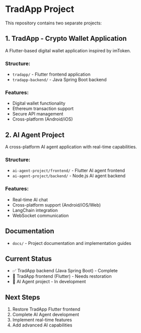# TradApp Project

This repository contains two separate projects:

## 1. TradApp - Crypto Wallet Application
A Flutter-based digital wallet application inspired by imToken.

### Structure:
- `tradapp/` - Flutter frontend application
- `tradapp-backend/` - Java Spring Boot backend

### Features:
- Digital wallet functionality
- Ethereum transaction support
- Secure API management
- Cross-platform (Android/iOS)

## 2. AI Agent Project
A cross-platform AI agent application with real-time capabilities.

### Structure:
- `ai-agent-project/frontend/` - Flutter AI agent frontend
- `ai-agent-project/backend/` - Node.js AI agent backend

### Features:
- Real-time AI chat
- Cross-platform support (Android/iOS/Web)
- LangChain integration
- WebSocket communication

## Documentation
- `docs/` - Project documentation and implementation guides

## Current Status
- ✅ TradApp backend (Java Spring Boot) - Complete
- 🔄 TradApp frontend (Flutter) - Needs restoration
- 🔄 AI Agent project - In development

## Next Steps
1. Restore TradApp Flutter frontend
2. Complete AI Agent development
3. Implement real-time features
4. Add advanced AI capabilities 